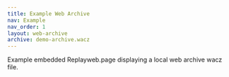```yaml
---
title: Example Web Archive
nav: Example
nav_order: 1
layout: web-archive
archive: demo-archive.wacz
---
```


Example embedded Replayweb.page displaying a local web archive wacz file.
